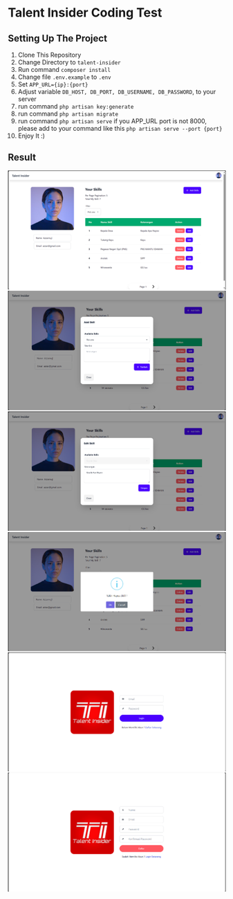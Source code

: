 # Talent Insider Coding Test

## Setting Up The Project
1. Clone This Repository
2. Change Directory to `talent-insider`
3. Run command `composer install`
4. Change file `.env.example` to `.env`
5. Set `APP_URL={ip}:{port}`
6. Adjust variable `DB_HOST, DB_PORT, DB_USERNAME, DB_PASSWORD`, to your server
7. run command `php artisan key:generate`
8. run command `php artisan migrate`
9. run command `php artisan serve` if you APP_URL port is not 8000, please add to your command like this `php artisan serve --port {port}`
10. Enjoy It :)

## Result 
![Result](https://github.com/Azzarnuji/talent-insider/blob/master/image-1.png)
![Result](https://github.com/Azzarnuji/talent-insider/blob/master/image-2.png)
![Result](https://github.com/Azzarnuji/talent-insider/blob/master/image-3.png)
![Result](https://github.com/Azzarnuji/talent-insider/blob/master/image-4.png)
![Result](https://github.com/Azzarnuji/talent-insider/blob/master/image-5.png)
![Result](https://github.com/Azzarnuji/talent-insider/blob/master/image-6.png)

